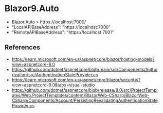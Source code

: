 # Blazor9.Auto
- Blazor.Auto > https://localhost:7000/
- "LocalAPIBaseAddress": "https://localhost:7000"
- "RemoteAPIBaseAddress": "https://localhost:7001"
## References
- https://learn.microsoft.com/en-us/aspnet/core/blazor/hosting-models?view=aspnetcore-9.0
- https://github.com/dotnet/aspnetcore/blob/main/src/Components/Authorization/src/AuthenticationStateProvider.cs
- https://learn.microsoft.com/en-us/aspnet/core/blazor/security/?view=aspnetcore-9.0&tabs=visual-studio
- https://github.com/dotnet/aspnetcore/blob/release/8.0/src/ProjectTemplates/Web.ProjectTemplates/content/BlazorWeb-CSharp/BlazorWeb-CSharp/Components/Account/PersistingRevalidatingAuthenticationStateProvider.cs
